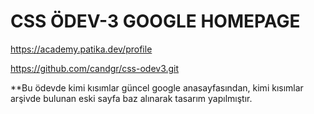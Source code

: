 # CSS ÖDEV-3 GOOGLE HOMEPAGE
https://academy.patika.dev/profile

https://github.com/candgr/css-odev3.git


**Bu ödevde kimi kısımlar güncel google anasayfasından, kimi kısımlar arşivde bulunan eski sayfa baz alınarak tasarım yapılmıştır. 